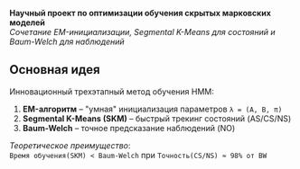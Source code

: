 **Научный проект по оптимизации обучения скрытых марковских моделей**  
*Сочетание EM-инициализации, Segmental K-Means для состояний и Baum-Welch для наблюдений*

## Основная идея
Инновационный трехэтапный метод обучения HMM:
1. **EM-алгоритм** – "умная" инициализация параметров `λ = (A, B, π)`
2. **Segmental K-Means (SKM)** – быстрый трекинг состояний (AS/CS/NS)
3. **Baum-Welch** – точное предсказание наблюдений (NO)

*Теоретическое преимущество*:  
`Время обучения(SKM) < Baum-Welch` при `Точность(CS/NS) ≈ 98% от BW`